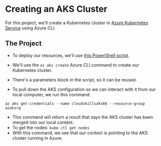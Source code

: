 # Creating an AKS Cluster

For this project, we'll create a Kubernetes cluster in [Azure Kubernetes Service](https://docs.microsoft.com/en-us/azure/aks/) using Azure CLI.

## The Project

- To deploy our resources, we'll use [this PowerShell script](Project2/azaks.ps1).
- We'll use the `az aks create` Azure CLI command to create our Kubernetes cluster.
- There's a parameters block in the script, so it can be reused.

- To pull down the AKS configuration so we can interact with it from our local computer, we run this command:

`az aks get-credentials --name cloudskillsaks66 --resource-group azaksrg`

- This command will return a result that says the AKS cluster has been merged into our local context.
- To get the nodes: `kube ctl get nodes`
- With this command, we see that our context is pointing to the AKS cluster running in Azure.
